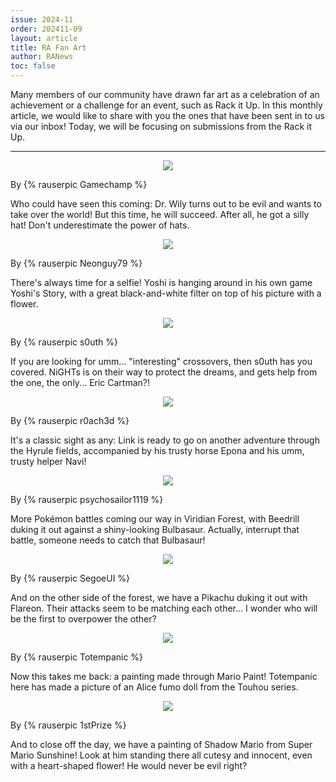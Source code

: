 ```yaml
---
issue: 2024-11
order: 202411-09
layout: article
title: RA Fan Art
author: RANews
toc: false
---
```


Many members of our community have drawn far art as a celebration of an achievement or a challenge for an event, such as Rack it Up. In this monthly article, we would like to share with you the ones that have been sent in to us via our inbox! Today, we will be focusing on submissions from the Rack it Up.

***

<p align="center">
  <img src="https://github.com/user-attachments/assets/3ac93c14-5324-457a-bf21-c3a714566a54" />
</p>

By {% rauserpic Gamechamp %}

Who could have seen this coming: Dr. Wily turns out to be evil and wants to take over the world! But this time, he will succeed. After all, he got a silly hat! Don't underestimate the power of hats.

<p align="center">
  <img src="https://github.com/user-attachments/assets/a2d1ac74-f14c-4e3a-aa52-911632ee9374" />
</p>

By {% rauserpic Neonguy79 %}

There's always time for a selfie! Yoshi is hanging around in his own game Yoshi's Story, with a great black-and-white filter on top of his picture with a flower.

<p align="center">
  <img src="https://github.com/user-attachments/assets/ffb7be14-c7df-4e42-800d-69f2dc0babeb" />
</p>

By {% rauserpic s0uth %}

If you are looking for umm... "interesting" crossovers, then s0uth has you covered. NiGHTs is on their way to protect the dreams, and gets help from the one, the only... Eric Cartman?!

<p align="center">
  <img src="https://i.imgur.com/pXNVYJA.jpeg"/>
</p>

By {% rauserpic r0ach3d %}

It's a classic sight as any: Link is ready to go on another adventure through the Hyrule fields, accompanied by his trusty horse Epona and his umm, trusty helper Navi!

<p align="center">
  <img src="https://github.com/user-attachments/assets/3ac4db64-56c3-41bd-967f-2e993ea2e645" />
</p>

By {% rauserpic psychosailor1119 %}

More Pokémon battles coming our way in Viridian Forest, with Beedrill duking it out against a shiny-looking Bulbasaur. Actually, interrupt that battle, someone needs to catch that Bulbasaur!

<p align="center">
  <img src="https://github.com/user-attachments/assets/e4b7e941-cd54-400b-ac0f-ace8e42509b1" />
</p>

By {% rauserpic SegoeUI %}

And on the other side of the forest, we have a Pikachu duking it out with Flareon. Their attacks seem to be matching each other... I wonder who will be the first to overpower the other? 

<p align="center">
  <img src="https://github.com/user-attachments/assets/81de964e-257f-443d-bd6f-39d8d14e2e11" />
</p>

By {% rauserpic Totempanic %}

Now this takes me back: a painting made through Mario Paint! Totempanic here has made a picture of an Alice fumo doll from the Touhou series.

<p align="center">
  <img src="https://github.com/user-attachments/assets/37b94c9e-322d-428f-aa01-322e70425f48" />
</p>

By {% rauserpic 1stPrize %}

And to close off the day, we have a painting of Shadow Mario from Super Mario Sunshine! Look at him standing there all cutesy and innocent, even with a heart-shaped flower! He would never be evil right?